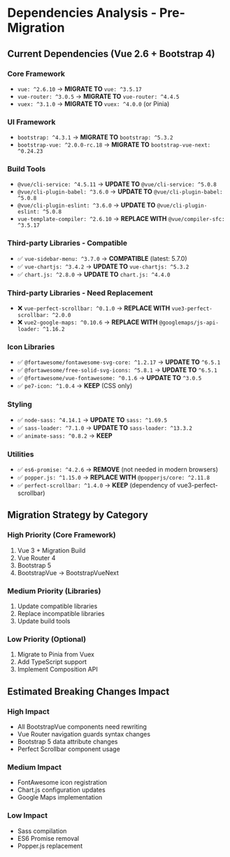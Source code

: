 # Dependencies Analysis - Pre-Migration

## Current Dependencies (Vue 2.6 + Bootstrap 4)

### Core Framework
- `vue: ^2.6.10` → **MIGRATE TO** `vue: ^3.5.17`
- `vue-router: ^3.0.5` → **MIGRATE TO** `vue-router: ^4.4.5`
- `vuex: ^3.1.0` → **MIGRATE TO** `vuex: ^4.0.0` (or Pinia)

### UI Framework
- `bootstrap: ^4.3.1` → **MIGRATE TO** `bootstrap: ^5.3.2`
- `bootstrap-vue: ^2.0.0-rc.18` → **MIGRATE TO** `bootstrap-vue-next: ^0.24.23`

### Build Tools
- `@vue/cli-service: ^4.5.11` → **UPDATE TO** `@vue/cli-service: ^5.0.8`
- `@vue/cli-plugin-babel: ^3.6.0` → **UPDATE TO** `@vue/cli-plugin-babel: ^5.0.8`
- `@vue/cli-plugin-eslint: ^3.6.0` → **UPDATE TO** `@vue/cli-plugin-eslint: ^5.0.8`
- `vue-template-compiler: ^2.6.10` → **REPLACE WITH** `@vue/compiler-sfc: ^3.5.17`

### Third-party Libraries - Compatible
- ✅ `vue-sidebar-menu: ^3.7.0` → **COMPATIBLE** (latest: 5.7.0)
- ✅ `vue-chartjs: ^3.4.2` → **UPDATE TO** `vue-chartjs: ^5.3.2`
- ✅ `chart.js: ^2.8.0` → **UPDATE TO** `chart.js: ^4.4.0`

### Third-party Libraries - Need Replacement
- ❌ `vue-perfect-scrollbar: ^0.1.0` → **REPLACE WITH** `vue3-perfect-scrollbar: ^2.0.0`
- ❌ `vue2-google-maps: ^0.10.6` → **REPLACE WITH** `@googlemaps/js-api-loader: ^1.16.2`

### Icon Libraries
- ✅ `@fortawesome/fontawesome-svg-core: ^1.2.17` → **UPDATE TO** `^6.5.1`
- ✅ `@fortawesome/free-solid-svg-icons: ^5.8.1` → **UPDATE TO** `^6.5.1`
- ✅ `@fortawesome/vue-fontawesome: ^0.1.6` → **UPDATE TO** `^3.0.5`
- ✅ `pe7-icon: ^1.0.4` → **KEEP** (CSS only)

### Styling
- ✅ `node-sass: ^4.14.1` → **UPDATE TO** `sass: ^1.69.5`
- ✅ `sass-loader: ^7.1.0` → **UPDATE TO** `sass-loader: ^13.3.2`
- ✅ `animate-sass: ^0.8.2` → **KEEP**

### Utilities
- ✅ `es6-promise: ^4.2.6` → **REMOVE** (not needed in modern browsers)
- ✅ `popper.js: ^1.15.0` → **REPLACE WITH** `@popperjs/core: ^2.11.8`
- ✅ `perfect-scrollbar: ^1.4.0` → **KEEP** (dependency of vue3-perfect-scrollbar)

## Migration Strategy by Category

### High Priority (Core Framework)
1. Vue 3 + Migration Build
2. Vue Router 4
3. Bootstrap 5
4. BootstrapVue → BootstrapVueNext

### Medium Priority (Libraries)
1. Update compatible libraries
2. Replace incompatible libraries
3. Update build tools

### Low Priority (Optional)
1. Migrate to Pinia from Vuex
2. Add TypeScript support
3. Implement Composition API

## Estimated Breaking Changes Impact

### High Impact
- All BootstrapVue components need rewriting
- Vue Router navigation guards syntax changes
- Bootstrap 5 data attribute changes
- Perfect Scrollbar component usage

### Medium Impact
- FontAwesome icon registration
- Chart.js configuration updates
- Google Maps implementation

### Low Impact
- Sass compilation
- ES6 Promise removal
- Popper.js replacement